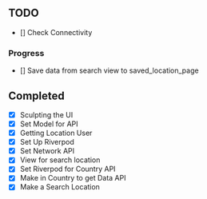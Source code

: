 ## TODO

- [] Check Connectivity

### Progress

- [] Save data from search view to saved_location_page

## Completed

- [x] Sculpting the UI
- [x] Set Model for API
- [x] Getting Location User
- [x] Set Up Riverpod
- [x] Set Network API
- [x] View for search location
- [x] Set Riverpod for Country API
- [x] Make in Country to get Data API
- [x] Make a Search Location
